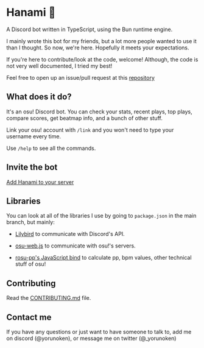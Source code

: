 # Hanami 🌸

A Discord bot written in TypeScript, using the Bun runtime engine.

I mainly wrote this bot for my friends, but a lot more people wanted to use it than I thought. So now, we're here. Hopefully it meets your expectations.

If you're here to contribute/look at the code, welcome! Although, the code is not very well documented, I tried my best!

Feel free to open up an issue/pull request at this [repository](https://github.com/yorunoken/HanamiBot)

## What does it do?

It's an osu! Discord bot. You can check your stats, recent plays, top plays, compare scores, get beatmap info, and a bunch of other stuff.

Link your osu! account with `/link` and you won't need to type your username every time.

Use `/help` to see all the commands.

## Invite the bot

[Add Hanami to your server](https://discord.com/api/oauth2/authorize?client_id=995999045157916763&permissions=330752&scope=bot)

## Libraries

You can look at all of the libraries I use by going to `package.json` in the main branch, but mainly:

- [Lilybird](https://github.com/Didas-git/lilybird) to communicate with Discord's API.

- [osu-web.js](https://github.com/L-Mario564/osu.js) to communicate with osu!'s servers.

- [rosu-pp's JavaScript bind](https://github.com/MaxOhn/rosu-pp-js) to calculate pp, bpm values, other technical stuff of osu!

## Contributing

Read the [CONTRIBUTING.md](https://github.com/YoruNoKen/HanamiBot/blob/main/CONTRIBUTING.md) file.

## Contact me

If you have any questions or just want to have someone to talk to, add me on discord (@yorunoken), or message me on twitter (@\_yorunoken)
